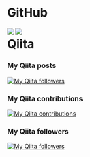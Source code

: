 # GitHub

<a href="https://github.com/anuraghazra/github-readme-stats">
  <img align="left" src="https://github-readme-stats.vercel.app/api?username=nnn112358&count_private=true&show_icons=true" />
</a>
<a href="https://github.com/anuraghazra/github-readme-stats">
  <img align="left" src="https://github-readme-stats.vercel.app/api/top-langs/?username=nnn112358" />
</a>


# Qiita
### My Qiita posts
[![My Qiita followers](https://qiita-badge.apiapi.app/s/nnn112358/posts.svg)](http://qiita.com/nnn112358)
### My Qiita contributions
[![My Qiita contributions](https://qiita-badge.apiapi.app/s/nnn112358/contributions.svg)](http://qiita.com/nnn112358)
###  My Qiita followers
[![My Qiita followers](https://qiita-badge.apiapi.app/s/nnn112358/followers.svg)](http://qiita.com/nnn112358)
                
